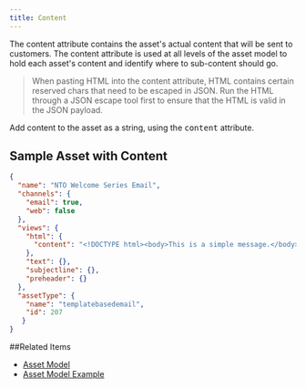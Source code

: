 ```yaml
---
title: Content
---
```


The content attribute contains the asset's actual content that will be sent to customers. The content attribute is used at all levels of the asset model to hold each asset's content and identify where to sub-content should go.

>When pasting HTML into the content attribute, HTML contains certain reserved chars that need to be escaped in JSON. Run the HTML through a JSON escape tool first to ensure that the HTML is valid in the JSON payload.

Add content to the asset as a string, using the <samp class="codeph nolang">content</samp> attribute.

## Sample Asset with Content

```json
{
  "name": "NTO Welcome Series Email",
  "channels": {
    "email": true,
    "web": false
  },
  "views": {
    "html": {
      "content": "<!DOCTYPE html><body>This is a simple message.</body></html>"
    },
    "text": {},
    "subjectline": {},
    "preheader": {}
  },
  "assetType": {
    "name": "templatebasedemail",
    "id": 207
   }
}
```
##Related Items
* [Asset Model](asset-model.htm)
* [Asset Model Example](asset_model_examples.htm)
